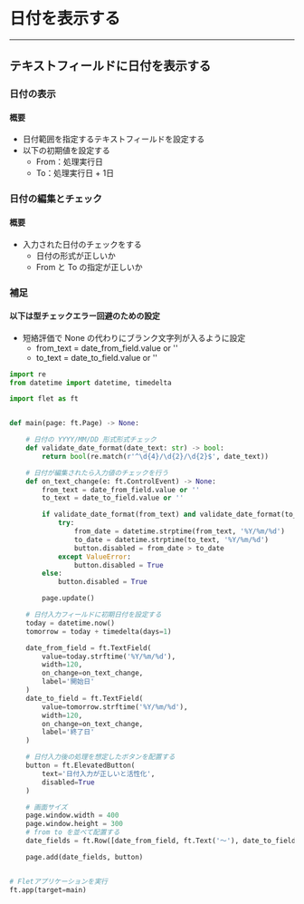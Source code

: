 # 日付を表示する

---

## テキストフィールドに日付を表示する

### 日付の表示

#### 概要

* 日付範囲を指定するテキストフィールドを設定する
* 以下の初期値を設定する
  * From：処理実行日
  * To：処理実行日 + 1日

### 日付の編集とチェック

#### 概要

* 入力された日付のチェックをする
  * 日付の形式が正しいか
  * From と To の指定が正しいか

### 補足

#### 以下は型チェックエラー回避のための設定

* 短絡評価で None の代わりにブランク文字列が入るように設定
  * from_text = date_from_field.value or ''
  * to_text = date_to_field.value or ''

```python
import re
from datetime import datetime, timedelta

import flet as ft


def main(page: ft.Page) -> None:

    # 日付の YYYY/MM/DD 形式形式チェック
    def validate_date_format(date_text: str) -> bool:
        return bool(re.match(r'^\d{4}/\d{2}/\d{2}$', date_text))

    # 日付が編集されたら入力値のチェックを行う
    def on_text_change(e: ft.ControlEvent) -> None:
        from_text = date_from_field.value or ''
        to_text = date_to_field.value or ''

        if validate_date_format(from_text) and validate_date_format(to_text):
            try:
                from_date = datetime.strptime(from_text, '%Y/%m/%d')
                to_date = datetime.strptime(to_text, '%Y/%m/%d')
                button.disabled = from_date > to_date
            except ValueError:
                button.disabled = True
        else:
            button.disabled = True

        page.update()

    # 日付入力フィールドに初期日付を設定する
    today = datetime.now()
    tomorrow = today + timedelta(days=1)

    date_from_field = ft.TextField(
        value=today.strftime('%Y/%m/%d'),
        width=120,
        on_change=on_text_change,
        label='開始日'
    )
    date_to_field = ft.TextField(
        value=tomorrow.strftime('%Y/%m/%d'),
        width=120,
        on_change=on_text_change,
        label='終了日'
    )

    # 日付入力後の処理を想定したボタンを配置する
    button = ft.ElevatedButton(
        text='日付入力が正しいと活性化',
        disabled=True
    )

    # 画面サイズ
    page.window.width = 400
    page.window.height = 300
    # from to を並べて配置する
    date_fields = ft.Row([date_from_field, ft.Text('～'), date_to_field])

    page.add(date_fields, button)


# Fletアプリケーションを実行
ft.app(target=main)
```
